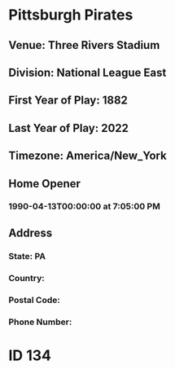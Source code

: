# Pittsburgh Pirates
## Venue: Three Rivers Stadium
## Division: National League East
## First Year of Play: 1882
## Last Year of Play: 2022
## Timezone: America/New_York
## Home Opener
### 1990-04-13T00:00:00 at 7:05:00 PM
## Address
### 
### State: PA
### Country: 
### Postal Code: 
### Phone Number: 
# ID 134